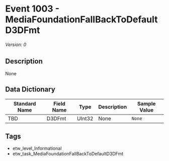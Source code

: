 # Event 1003 - MediaFoundationFallBackToDefaultD3DFmt
###### Version: 0

## Description
None

## Data Dictionary
|Standard Name|Field Name|Type|Description|Sample Value|
|---|---|---|---|---|
|TBD|D3DFmt|UInt32|None|`None`|

## Tags
* etw_level_Informational
* etw_task_MediaFoundationFallBackToDefaultD3DFmt